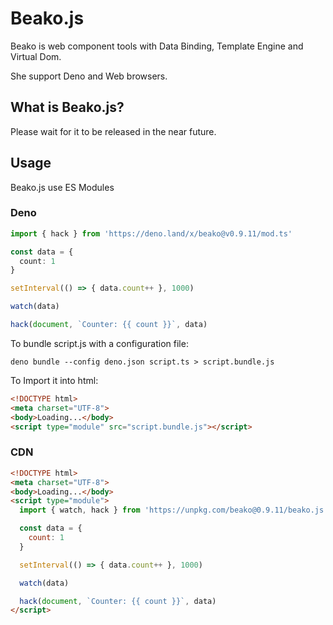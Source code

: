 # Beako.js

Beako is web component tools with Data Binding, Template Engine and Virtual Dom.

She support Deno and Web browsers.


## What is Beako.js?

Please wait for it to be released in the near future.

## Usage

Beako.js use ES Modules

### Deno

```ts
import { hack } from 'https://deno.land/x/beako@v0.9.11/mod.ts'

const data = {
  count: 1
}

setInterval(() => { data.count++ }, 1000)

watch(data)

hack(document, `Counter: {{ count }}`, data)
```

To bundle script.js with a configuration file:

```shell
deno bundle --config deno.json script.ts > script.bundle.js
```

To Import it into html:

```html
<!DOCTYPE html>
<meta charset="UTF-8">
<body>Loading...</body>
<script type="module" src="script.bundle.js"></script>
```

### CDN

```html
<!DOCTYPE html>
<meta charset="UTF-8">
<body>Loading...</body>
<script type="module">
  import { watch, hack } from 'https://unpkg.com/beako@0.9.11/beako.js'

  const data = {
    count: 1
  }

  setInterval(() => { data.count++ }, 1000)

  watch(data)

  hack(document, `Counter: {{ count }}`, data)
</script>
```

